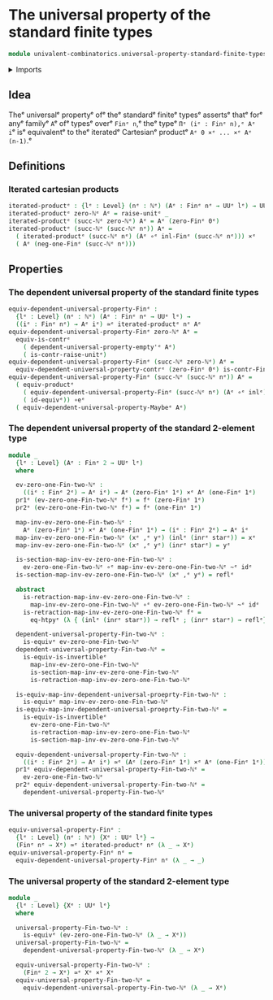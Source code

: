 # The universal property of the standard finite types

```agda
module univalent-combinatorics.universal-property-standard-finite-typesᵉ where
```

<details><summary>Imports</summary>

```agda
open import elementary-number-theory.natural-numbersᵉ

open import foundation.cartesian-product-typesᵉ
open import foundation.contractible-typesᵉ
open import foundation.coproduct-typesᵉ
open import foundation.dependent-pair-typesᵉ
open import foundation.equivalencesᵉ
open import foundation.function-extensionalityᵉ
open import foundation.function-typesᵉ
open import foundation.functoriality-cartesian-product-typesᵉ
open import foundation.homotopiesᵉ
open import foundation.identity-typesᵉ
open import foundation.unit-typeᵉ
open import foundation.universal-property-contractible-typesᵉ
open import foundation.universal-property-empty-typeᵉ
open import foundation.universal-property-maybeᵉ
open import foundation.universe-levelsᵉ

open import univalent-combinatorics.standard-finite-typesᵉ
```

</details>

## Idea

Theᵉ universalᵉ propertyᵉ ofᵉ theᵉ standardᵉ finiteᵉ typesᵉ assertsᵉ thatᵉ forᵉ anyᵉ familyᵉ
`A`ᵉ ofᵉ typesᵉ overᵉ `Finᵉ n`,ᵉ theᵉ typeᵉ `Πᵉ (iᵉ : Finᵉ n),ᵉ Aᵉ i`ᵉ isᵉ equivalentᵉ to theᵉ
iteratedᵉ Cartesianᵉ productᵉ `Aᵉ 0 ×ᵉ ... ×ᵉ Aᵉ (n-1)`.ᵉ

## Definitions

### Iterated cartesian products

```agda
iterated-productᵉ : {lᵉ : Level} (nᵉ : ℕᵉ) (Aᵉ : Finᵉ nᵉ → UUᵉ lᵉ) → UUᵉ lᵉ
iterated-productᵉ zero-ℕᵉ Aᵉ = raise-unitᵉ _
iterated-productᵉ (succ-ℕᵉ zero-ℕᵉ) Aᵉ = Aᵉ (zero-Finᵉ 0ᵉ)
iterated-productᵉ (succ-ℕᵉ (succ-ℕᵉ nᵉ)) Aᵉ =
  ( iterated-productᵉ (succ-ℕᵉ nᵉ) (Aᵉ ∘ᵉ inl-Finᵉ (succ-ℕᵉ nᵉ))) ×ᵉ
  ( Aᵉ (neg-one-Finᵉ (succ-ℕᵉ nᵉ)))
```

## Properties

### The dependent universal property of the standard finite types

```agda
equiv-dependent-universal-property-Finᵉ :
  {lᵉ : Level} (nᵉ : ℕᵉ) (Aᵉ : Finᵉ nᵉ → UUᵉ lᵉ) →
  ((iᵉ : Finᵉ nᵉ) → Aᵉ iᵉ) ≃ᵉ iterated-productᵉ nᵉ Aᵉ
equiv-dependent-universal-property-Finᵉ zero-ℕᵉ Aᵉ =
  equiv-is-contrᵉ
    ( dependent-universal-property-empty'ᵉ Aᵉ)
    ( is-contr-raise-unitᵉ)
equiv-dependent-universal-property-Finᵉ (succ-ℕᵉ zero-ℕᵉ) Aᵉ =
  equiv-dependent-universal-property-contrᵉ (zero-Finᵉ 0ᵉ) is-contr-Fin-one-ℕᵉ Aᵉ
equiv-dependent-universal-property-Finᵉ (succ-ℕᵉ (succ-ℕᵉ nᵉ)) Aᵉ =
  ( equiv-productᵉ
    ( equiv-dependent-universal-property-Finᵉ (succ-ℕᵉ nᵉ) (Aᵉ ∘ᵉ inlᵉ))
    ( id-equivᵉ)) ∘eᵉ
  ( equiv-dependent-universal-property-Maybeᵉ Aᵉ)
```

### The dependent universal property of the standard 2-element type

```agda
module _
  {lᵉ : Level} (Aᵉ : Finᵉ 2 → UUᵉ lᵉ)
  where

  ev-zero-one-Fin-two-ℕᵉ :
    ((iᵉ : Finᵉ 2ᵉ) → Aᵉ iᵉ) → Aᵉ (zero-Finᵉ 1ᵉ) ×ᵉ Aᵉ (one-Finᵉ 1ᵉ)
  pr1ᵉ (ev-zero-one-Fin-two-ℕᵉ fᵉ) = fᵉ (zero-Finᵉ 1ᵉ)
  pr2ᵉ (ev-zero-one-Fin-two-ℕᵉ fᵉ) = fᵉ (one-Finᵉ 1ᵉ)

  map-inv-ev-zero-one-Fin-two-ℕᵉ :
    Aᵉ (zero-Finᵉ 1ᵉ) ×ᵉ Aᵉ (one-Finᵉ 1ᵉ) → (iᵉ : Finᵉ 2ᵉ) → Aᵉ iᵉ
  map-inv-ev-zero-one-Fin-two-ℕᵉ (xᵉ ,ᵉ yᵉ) (inlᵉ (inrᵉ starᵉ)) = xᵉ
  map-inv-ev-zero-one-Fin-two-ℕᵉ (xᵉ ,ᵉ yᵉ) (inrᵉ starᵉ) = yᵉ

  is-section-map-inv-ev-zero-one-Fin-two-ℕᵉ :
    ev-zero-one-Fin-two-ℕᵉ ∘ᵉ map-inv-ev-zero-one-Fin-two-ℕᵉ ~ᵉ idᵉ
  is-section-map-inv-ev-zero-one-Fin-two-ℕᵉ (xᵉ ,ᵉ yᵉ) = reflᵉ

  abstract
    is-retraction-map-inv-ev-zero-one-Fin-two-ℕᵉ :
      map-inv-ev-zero-one-Fin-two-ℕᵉ ∘ᵉ ev-zero-one-Fin-two-ℕᵉ ~ᵉ idᵉ
    is-retraction-map-inv-ev-zero-one-Fin-two-ℕᵉ fᵉ =
      eq-htpyᵉ (λ { (inlᵉ (inrᵉ starᵉ)) → reflᵉ ; (inrᵉ starᵉ) → reflᵉ})

  dependent-universal-property-Fin-two-ℕᵉ :
    is-equivᵉ ev-zero-one-Fin-two-ℕᵉ
  dependent-universal-property-Fin-two-ℕᵉ =
    is-equiv-is-invertibleᵉ
      map-inv-ev-zero-one-Fin-two-ℕᵉ
      is-section-map-inv-ev-zero-one-Fin-two-ℕᵉ
      is-retraction-map-inv-ev-zero-one-Fin-two-ℕᵉ

  is-equiv-map-inv-dependent-universal-proeprty-Fin-two-ℕᵉ :
    is-equivᵉ map-inv-ev-zero-one-Fin-two-ℕᵉ
  is-equiv-map-inv-dependent-universal-proeprty-Fin-two-ℕᵉ =
    is-equiv-is-invertibleᵉ
      ev-zero-one-Fin-two-ℕᵉ
      is-retraction-map-inv-ev-zero-one-Fin-two-ℕᵉ
      is-section-map-inv-ev-zero-one-Fin-two-ℕᵉ

  equiv-dependent-universal-property-Fin-two-ℕᵉ :
    ((iᵉ : Finᵉ 2ᵉ) → Aᵉ iᵉ) ≃ᵉ (Aᵉ (zero-Finᵉ 1ᵉ) ×ᵉ Aᵉ (one-Finᵉ 1ᵉ))
  pr1ᵉ equiv-dependent-universal-property-Fin-two-ℕᵉ =
    ev-zero-one-Fin-two-ℕᵉ
  pr2ᵉ equiv-dependent-universal-property-Fin-two-ℕᵉ =
    dependent-universal-property-Fin-two-ℕᵉ
```

### The universal property of the standard finite types

```agda
equiv-universal-property-Finᵉ :
  {lᵉ : Level} (nᵉ : ℕᵉ) {Xᵉ : UUᵉ lᵉ} →
  (Finᵉ nᵉ → Xᵉ) ≃ᵉ iterated-productᵉ nᵉ (λ _ → Xᵉ)
equiv-universal-property-Finᵉ nᵉ =
  equiv-dependent-universal-property-Finᵉ nᵉ (λ _ → _)
```

### The universal property of the standard 2-element type

```agda
module _
  {lᵉ : Level} {Xᵉ : UUᵉ lᵉ}
  where

  universal-property-Fin-two-ℕᵉ :
    is-equivᵉ (ev-zero-one-Fin-two-ℕᵉ (λ _ → Xᵉ))
  universal-property-Fin-two-ℕᵉ =
    dependent-universal-property-Fin-two-ℕᵉ (λ _ → Xᵉ)

  equiv-universal-property-Fin-two-ℕᵉ :
    (Finᵉ 2 → Xᵉ) ≃ᵉ Xᵉ ×ᵉ Xᵉ
  equiv-universal-property-Fin-two-ℕᵉ =
    equiv-dependent-universal-property-Fin-two-ℕᵉ (λ _ → Xᵉ)
```